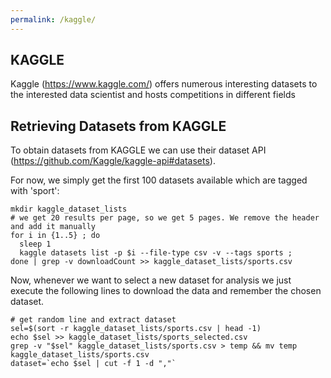 ```yaml
---
permalink: /kaggle/
---
```


## KAGGLE 
Kaggle (https://www.kaggle.com/) offers numerous interesting datasets to the 
interested data scientist and hosts competitions in different fields

## Retrieving Datasets from KAGGLE
To obtain datasets from KAGGLE we can use their dataset API (https://github.com/Kaggle/kaggle-api#datasets).

For now, we simply get the first 100 datasets available which are tagged with 'sport':

```{bash}
mkdir kaggle_dataset_lists
# we get 20 results per page, so we get 5 pages. We remove the header and add it manually
for i in {1..5} ; do 
  sleep 1
  kaggle datasets list -p $i --file-type csv -v --tags sports ; 
done | grep -v downloadCount >> kaggle_dataset_lists/sports.csv
```

Now, whenever we want to select a new dataset for analysis we just 
execute the following lines to download the data and remember
the chosen dataset.

```{bash}
# get random line and extract dataset
sel=$(sort -r kaggle_dataset_lists/sports.csv | head -1)
echo $sel >> kaggle_dataset_lists/sports_selected.csv
grep -v "$sel" kaggle_dataset_lists/sports.csv > temp && mv temp kaggle_dataset_lists/sports.csv
dataset=`echo $sel | cut -f 1 -d ","`

```
